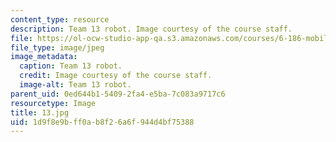 ```yaml
---
content_type: resource
description: Team 13 robot. Image courtesy of the course staff.
file: https://ol-ocw-studio-app-qa.s3.amazonaws.com/courses/6-186-mobile-autonomous-systems-laboratory-january-iap-2005/1d9f8e9bff0ab8f26a6f944d4bf75388_13.jpg
file_type: image/jpeg
image_metadata:
  caption: Team 13 robot.
  credit: Image courtesy of the course staff.
  image-alt: Team 13 robot.
parent_uid: 0ed644b1-5409-2fa4-e5ba-7c083a9717c6
resourcetype: Image
title: 13.jpg
uid: 1d9f8e9b-ff0a-b8f2-6a6f-944d4bf75388
---
```

